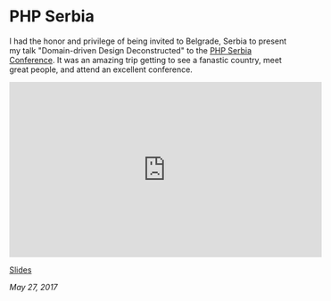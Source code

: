 # PHP Serbia

I had the honor and privilege of being invited to Belgrade, Serbia to present my talk "Domain-driven Design Deconstructed" to the [PHP Serbia Conference](http://www.conf2017.phpsrbija.rs/). It was an amazing trip getting to see a fanastic country, meet great people, and attend an excellent conference.



<iframe width="560" height="315" src="https://www.youtube.com/embed/bgJafJI8mp8" frameborder="0" allowfullscreen></iframe>

[Slides](https://speakerdeck.com/cassell/domain-driven-design-2)

*May 27, 2017*